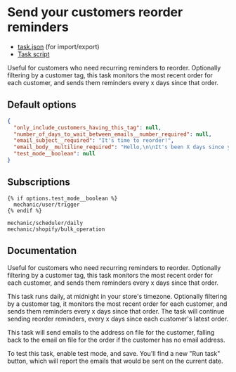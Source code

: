 # Send your customers reorder reminders

* [task.json](../../tasks/send-your-customers-reorder-reminders.json) (for import/export)
* [Task script](./script.liquid)

Useful for customers who need recurring reminders to reorder. Optionally filtering by a customer tag, this task monitors the most recent order for each customer, and sends them reminders every x days since that order.

## Default options

```json
{
  "only_include_customers_having_this_tag": null,
  "number_of_days_to_wait_between_emails__number_required": null,
  "email_subject__required": "It's time to reorder!",
  "email_body__multiline_required": "Hello,\n\nIt's been X days since your last order (ORDER_NUMBER). <a href=\"https://{{ shop.domain  }}/\">Return to our store</a>\n\nThanks,\n{{ shop.name }}",
  "test_mode__boolean": null
}
```

## Subscriptions

```liquid
{% if options.test_mode__boolean %}
  mechanic/user/trigger
{% endif %}

mechanic/scheduler/daily
mechanic/shopify/bulk_operation
```

## Documentation

Useful for customers who need recurring reminders to reorder. Optionally filtering by a customer tag, this task monitors the most recent order for each customer, and sends them reminders every x days since that order.

This task runs daily, at midnight in your store's timezone. Optionally filtering by a customer tag, it monitors the most recent order for each customer, and sends them reminders every x days since that order. The task will continue sending reorder reminders, every x days since each customer's latest order.

This task will send emails to the address on file for the customer, falling back to the email on file for the order if the customer has no email address.

To test this task, enable test mode, and save. You'll find a new "Run task" button, which will report the emails that would be sent on the current date.
